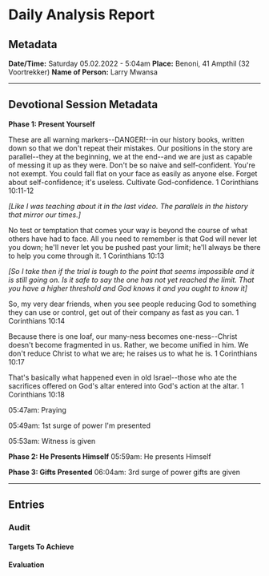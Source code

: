 # Daily Analysis Report

## Metadata

**Date/Time:** Saturday 05.02.2022 - 5:04am
**Place:** Benoni, 41 Ampthil (32 Voortrekker)
**Name of Person:** Larry Mwansa
____

## Devotional Session Metadata

**Phase 1: Present Yourself**

These are all warning markers--DANGER!--in our history books, written down so that we don't repeat their mistakes. Our positions in the story are parallel--they at the beginning, we at the end--and we are just as capable of messing it up as they were. Don't be so naive and self-confident. You're not exempt. You could fall flat on your face as easily as anyone else. Forget about self-confidence; it's useless. Cultivate God-confidence. 
1 Corinthians 10:11-12

_[Like I was teaching about it in the last video. The parallels in the history that mirror our times.]_

No test or temptation that comes your way is beyond the course of what others have had to face. All you need to remember is that God will never let you down; he'll never let you be pushed past your limit; he'll always be there to help you come through it. 
1 Corinthians 10:13

_[So I take then if the trial is tough to the point that seems impossible and it is still going on. Is it safe to say the one has not yet reached the limit. That you have a higher threshold and God knows it and you ought to know it]_

So, my very dear friends, when you see people reducing God to something they can use or control, get out of their company as fast as you can. 
1 Corinthians 10:14

Because there is one loaf, our many-ness becomes one-ness--Christ doesn't become fragmented in us. Rather, we become unified in him. We don't reduce Christ to what we are; he raises us to what he is. 
1 Corinthians 10:17

That's basically what happened even in old Israel--those who ate the sacrifices offered on God's altar entered into God's action at the altar. 
1 Corinthians 10:18


05:47am: Praying

05:49am: 1st surge of power I'm presented

05:53am: Witness is given

**Phase 2: He Presents Himself**
05:59am: He presents Himself

**Phase 3: Gifts Presented**
06:04am: 3rd surge of power gifts are given

_______

## Entries



### Audit

#### Targets To Achieve

#### Evaluation
